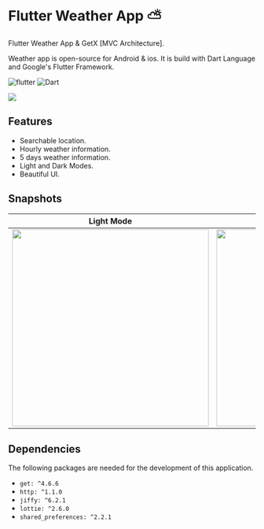 # Flutter Weather App ⛅️
Flutter Weather App & GetX [MVC Architecture].


Weather app is open-source for Android & ios. It is build with Dart Language and Google's Flutter Framework.


![flutter](https://img.shields.io/badge/Flutter-Framework-green?logo=flutter)
![Dart](https://img.shields.io/badge/Dart-Language-blue?logo=dart)


<img src="https://github.com/hussenMk/notes-app-sqflite-getx/assets/82022968/35e53ce6-a3d9-459d-9eb2-9ba6862ecaea" />

## Features
- Searchable location.
- Hourly weather information.
- 5 days weather information.
- Light and Dark Modes.
- Beautiful UI.


## Snapshots


| Light Mode | Dark Mode | 
|------|-------|
|<img src="https://github.com/hussenMk/notes-app-sqflite-getx/assets/82022968/6f44861e-70fa-43ee-a3c6-d61508236a45" width="400">|<img src="https://github.com/hussenMk/notes-app-sqflite-getx/assets/82022968/5a4a2963-6805-4c69-ae30-89960364ff53" width="400">|<img 




## Dependencies
The following packages are needed for the development of this application.
-  `get: ^4.6.6`
-  `http: ^1.1.0`
-  `jiffy: ^6.2.1`
-  `lottie: ^2.6.0`
-  `shared_preferences: ^2.2.1`
